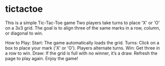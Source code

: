 # tictactoe
This is a simple Tic-Tac-Toe game
Two players take turns to place 'X' or 'O' on a 3x3 grid. The goal is to align three of the same marks in a row, column, or diagonal to win.

How to Play:
Start: The game automatically loads the grid.
Turns: Click on a box to place your mark ('X' or 'O'). Players alternate turns.
Win: Get three in a row to win.
Draw: If the grid is full with no winner, it’s a draw.
Refresh the page to play again. Enjoy the game!
